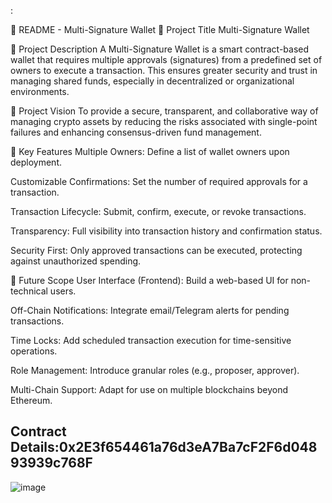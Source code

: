 :

🧾 README - Multi-Signature Wallet
📌 Project Title
Multi-Signature Wallet

📄 Project Description
A Multi-Signature Wallet is a smart contract-based wallet that requires multiple approvals (signatures) from a predefined set of owners to execute a transaction. This ensures greater security and trust in managing shared funds, especially in decentralized or organizational environments.

🎯 Project Vision
To provide a secure, transparent, and collaborative way of managing crypto assets by reducing the risks associated with single-point failures and enhancing consensus-driven fund management.

🌟 Key Features
Multiple Owners: Define a list of wallet owners upon deployment.

Customizable Confirmations: Set the number of required approvals for a transaction.

Transaction Lifecycle: Submit, confirm, execute, or revoke transactions.

Transparency: Full visibility into transaction history and confirmation status.

Security First: Only approved transactions can be executed, protecting against unauthorized spending.

🔭 Future Scope
User Interface (Frontend): Build a web-based UI for non-technical users.

Off-Chain Notifications: Integrate email/Telegram alerts for pending transactions.

Time Locks: Add scheduled transaction execution for time-sensitive operations.

Role Management: Introduce granular roles (e.g., proposer, approver).

Multi-Chain Support: Adapt for use on multiple blockchains beyond Ethereum.

## Contract Details:0x2E3f654461a76d3eA7Ba7cF2F6d04893939c768F
![image](https://github.com/user-attachments/assets/7d9600d8-5e01-4e14-af01-22936e41df74)


